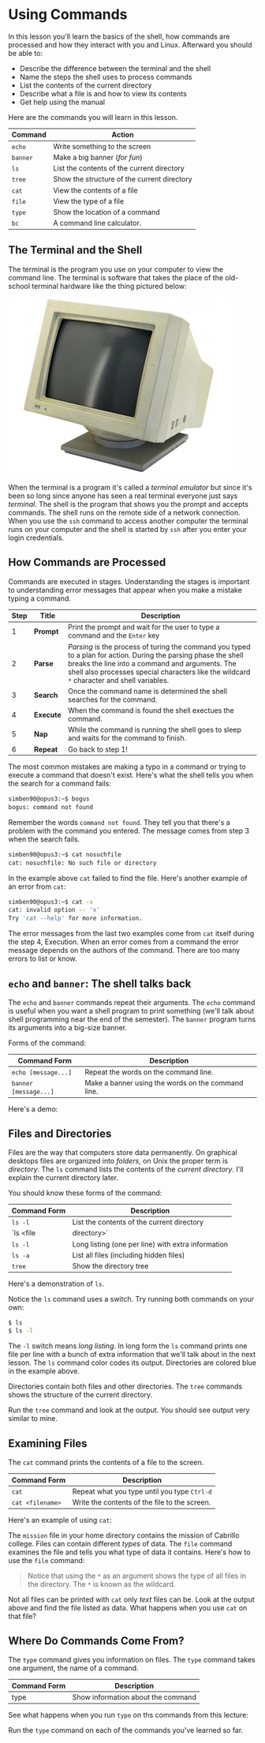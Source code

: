 # Using Commands 

In this lesson you'll learn the basics of the shell, how commands are processed and how they interact with you and Linux. Afterward you should be able to: 

  - Describe the difference between the terminal and the shell 
  - Name the steps the shell uses to process commands 
  - List the contents of the current directory 
  - Describe what a file is and how to view its contents
  - Get help using the manual 

Here are the commands you will learn in this lesson.

| Command | Action | 
| --- | --- | 
| `echo`	| Write something to the screen |
| `banner` | Make a big banner (*for fun*) | 
| `ls` | List the contents of the current directory | 
| `tree` | Show the structure of the current directory | 
| `cat` | View the contents of a file |
| `file` | View the type of a file |
| `type` | Show the location of a command | 
| `bc` | A command line calculator. |

## The Terminal and the Shell 

The terminal is the program you use on your computer to view the command line. The terminal is software that takes the place of the old-school terminal hardware like the thing pictured below: 

![An old-school Wyse terminal](wyse_terminal.jpg)

When the terminal is a program it's called a *terminal emulator* but since it's been so long since anyone has seen a real terminal everyone just says *terminal*. The shell is the program that shows you the prompt and accepts commands. The shell runs on the remote side of a network connection. When you use the `ssh` command to access another computer the terminal runs on your computer and the shell is started by `ssh` after you enter your login credentials. 

## How Commands are Processed 

Commands are executed in stages. Understanding the stages is important to understanding error messages that appear when you make a mistake typing a command. 

| Step | Title | Description | 
| --- | --- | --- | 
| 1 | **Prompt** | Print the prompt and wait for the user to type a command and the `Enter` key | 
| 2 | **Parse** | *Parsing* is the process of turing the command you typed to a plan for action. During the parsing phase the shell breaks the line into a command and arguments. The shell also processes special characters like the wildcard `*` character and shell variables. | 
| 3 | **Search** | Once the command name is determined the shell searches for the command. |
| 4 | **Execute** | When the command is found the shell exectues the command. | 
| 5 | **Nap** | While the command is running the shell goes to sleep and waits for the command to finish. | 
| 6 | **Repeat** | Go back to step 1! | 

The most common mistakes are making a typo in a command or trying to execute a command that doesn't exist. Here's what the shell tells you when the search for a command fails: 

```bash 
simben90@opus3:~$ bogus 
bogus: command not found
```

Remember the words `command not found`. They tell you that there's a problem with the command you entered. The message comes from step 3 when the search fails. 

```bash
simben90@opus3:~$ cat nosuchfile
cat: nosuchfile: No such file or directory
```

In the example above `cat` failed to find the file. Here's another example of an error from `cat`: 

```bash
simben90@opus3:~$ cat -x 
cat: invalid option -- 'x'
Try 'cat --help' for more information.
```

The error messages from the last two examples come from `cat` itself during the step 4, Execution. When an error comes from a command the error message depends on the authors of the command. There are too many errors to list or know. 

## `echo` and `banner`: The shell talks back 

The `echo` and `banner` commands repeat their arguments. The `echo` command is useful when you want a shell program to print something (we'll talk about shell programming near the end of the semester). The `banner` program turns its arguments into a big-size banner. 

Forms of the command: 

| Command Form | Description | 
| --- | --- | 
| `echo [message...]` | Repeat the words on the command line. | 
| `banner [message...]` | Make a banner using the words on the command line. |

Here's a demo: 

<script id="asciicast-jxaIPeUHSTBZRwszrmsKofHd1" src="https://asciinema.org/a/jxaIPeUHSTBZRwszrmsKofHd1.js" async></script>

## Files and Directories 

Files are the way that computers store data permanently. On graphical desktops files are organized into *folders*, on Unix the proper term is *directory*. The `ls` command lists the contents of the *current directory*. I'll explain the current directory later. 

You should know these forms of the command:

| Command Form | Description | 
| --- | --- | 
| `ls -l` | List the contents of the current directory | 
| `ls <file|directory>` | List a single file or directory | 
| `ls -l` | Long listing (one per line) with extra information | 
| `ls -a` | List all files (including hidden files) | 
| `tree` | Show the directory tree | 

Here's a demonstration of `ls`. 

<script id="asciicast-UO9V5SL4aPjRhfLZZjnZiuQnD" src="https://asciinema.org/a/UO9V5SL4aPjRhfLZZjnZiuQnD.js" async></script>

Notice the `ls` command uses a switch. Try running both commands on your own: 

```bash
$ ls 
$ ls -l 
```

The `-l` switch means *long listing*. In long form the `ls` command prints one file per line with a bunch of extra information that we'll talk about in the next lesson. The `ls` command color codes its output. Directories are colored blue in the example above. 

Directories contain both files and other directories. The `tree` commands shows the structure of the current directory. 

<script id="asciicast-LnQpO6A0YfReFQiCrb6vAxtC6" src="https://asciinema.org/a/LnQpO6A0YfReFQiCrb6vAxtC6.js" async></script>

Run the `tree` command and look at the output. You should see output very similar to mine. 

## Examining Files 

The `cat` command prints the contents of a file to the screen. 

| Command Form | Description | 
| --- | --- | 
| `cat` | Repeat what you type until you type `Ctrl-d` | 
| `cat <filename>` | Write the contents of the file to the screen. | 

Here's an example of using `cat`:

<script id="asciicast-cLYAPgoCkF4VnzY6JNK8zeuSr" src="https://asciinema.org/a/cLYAPgoCkF4VnzY6JNK8zeuSr.js" async></script>

The `mission` file in your home directory contains the mission of Cabrillo college. Files can contain different *types* of data. The `file` command examines the file and tells you what type of data it contains. Here's how to use the `file` command: 

<script id="asciicast-g8kNEXS1AgIPp52R1FWmJAePH" src="https://asciinema.org/a/g8kNEXS1AgIPp52R1FWmJAePH.js" async></script>

> Notice that using the `*` as an argument shows the type of all files in the directory. The `*` is known as the wildcard. 

Not all files can be printed with `cat` only *text* files can be. Look at the output above and find the file listed as data. What happens when you use `cat` on that file? 

## Where Do Commands Come From? 

The `type` command gives you information on files. The `type` command takes one argument, the name of a command. 

| Command Form | Description | 
| --- | --- | 
| type <command> | Show information about the command | 

See what happens when you run `type` on ths commands from this lecture:

<script id="asciicast-GmtzbXa1A0B6x2Nat40MC3j9X" src="https://asciinema.org/a/GmtzbXa1A0B6x2Nat40MC3j9X.js" async></script>

Run the `type` command on each of the commands you've learned so far. 

